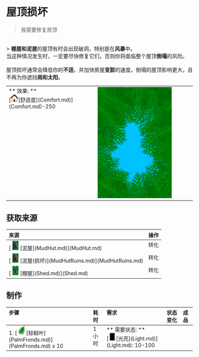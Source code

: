 # 屋顶损坏  
> 我需要修复房顶  
<br>  
> <b>棚屋和泥屋</b>的屋顶有时会出现破洞，特别是在<b>风暴</b>中。<br>当这种情况发生时，一定要尽快修复它们，否则你将面临整个屋顶<b>倒塌</b>的风险。<br><br>屋顶损坏通常会降低你的<b>不适</b>，并加快房屋<b>变脏</b>的速度。倒塌的屋顶影响更大，且不再为你遮挡<b>雨和太阳</b>。  
  
<table class="table table-bordered"><tbody><tr ><td  style="width:80%;text-align:left;vertical-align:top;" >** 效果: **<br>[<div style="width:20px;display:inline-block;text-align:center"><img decoding="async" src="Sprite/Comfort.png" href="a.md" style="max-width:20px;max-height:20px;"></div>[舒适度](Comfort.md)](Comfort.md)-250</td><td  style="width:20%;text-align:left;vertical-align:top;" ><div style="width:300px;display:inline-block;text-align:center"><img decoding="async" src="Sprite/RoofDamage.png" href="a.md" style="max-width:300px;max-height:300px;"></div></td></tr></tbody></tbody></table>  
  
## 获取来源  
<table class="table table-bordered"><thead><tr ><th  style="text-align:left;vertical-align:top;" >来源</th><th  style="text-align:left;vertical-align:top;" >操作</th></tr></thead><tr ><td  style="text-align:left;vertical-align:top;" >[<div style="width:25px;display:inline-block;text-align:center"><img decoding="async" src="Sprite/MudHut.png" href="a.md" style="max-width:25px;max-height:25px;"></div>[泥屋](MudHut.md)](MudHut.md)</td><td  style="text-align:left;vertical-align:top;" >转化</td></tr><tr ><td  style="text-align:left;vertical-align:top;" >[<div style="width:25px;display:inline-block;text-align:center"><img decoding="async" src="Sprite/MudHut.png" href="a.md" style="max-width:25px;max-height:25px;"></div>[泥屋(损坏)](MudHutRuins.md)](MudHutRuins.md)</td><td  style="text-align:left;vertical-align:top;" >转化</td></tr><tr ><td  style="text-align:left;vertical-align:top;" >[<div style="width:25px;display:inline-block;text-align:center"><img decoding="async" src="Sprite/Shed.png" href="a.md" style="max-width:25px;max-height:25px;"></div>[棚屋](Shed.md)](Shed.md)</td><td  style="text-align:left;vertical-align:top;" >转化</td></tr></tbody></table>  
  
## 制作  
<table class="table table-bordered"><thead><tr ><th  style="text-align:left;vertical-align:top;" >步骤</th><th  style="text-align:left;vertical-align:top;" >耗时</th><th  style="text-align:left;vertical-align:top;" >需求</th><th  style="text-align:left;vertical-align:top;" >状态变化</th><th  style="text-align:left;vertical-align:top;" >成品</th></tr></thead><tr ><td  style="text-align:left;vertical-align:top;" >1. [<div style="width:25px;display:inline-block;text-align:center"><img decoding="async" src="Sprite/PalmTreeLeaves.png" href="a.md" style="max-width:25px;max-height:25px;"></div>[棕榈叶](PalmFronds.md)](PalmFronds.md) x 10</td><td  style="text-align:left;vertical-align:top;" >1小时</td><td  style="text-align:left;vertical-align:top;" >** 需要状态: **<br>[<div style="width:20px;display:inline-block;text-align:center"><img decoding="async" src="Sprite/Darkness.png" href="a.md" style="max-width:20px;max-height:20px;"></div>[光亮](Light.md)](Light.md): 10-100</td><td  style="text-align:left;vertical-align:top;" ></td><td  style="text-align:left;vertical-align:top;" ></td></tr></tbody></table>  
  


<script>document.title="屋顶损坏 - 卡牌生存百科 Card Survival Wiki";</script>